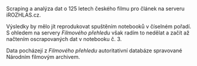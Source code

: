 Scraping a analýza dat o 125 letech českého filmu pro článek na serveru iROZHLAS.cz.

Výsledky by mělo jít reprodukovat spuštěním notebooků v číselném pořadí. S ohledem na servery _Filmového přehledu_ však radím to nedělat a začít až načtením oscrapovaných dat v notebooku č. 3.

Data pocházejí z _Filmového přehledu_ autoritativní databáze spravované Národním filmovým archivem.
